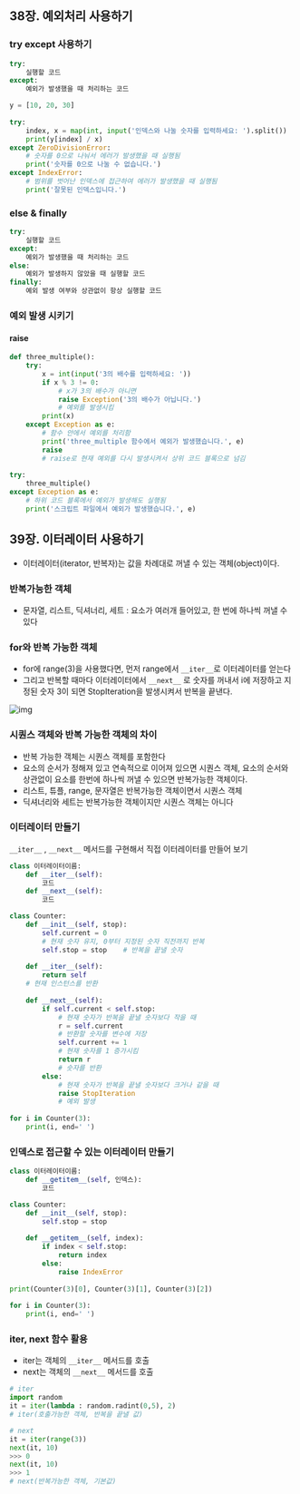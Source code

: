 ## 38장. 예외처리 사용하기

### try except 사용하기

```python
try:
    실행할 코드
except:
    예외가 발생했을 때 처리하는 코드
```

```python
y = [10, 20, 30]
 
try:
    index, x = map(int, input('인덱스와 나눌 숫자를 입력하세요: ').split())
    print(y[index] / x)
except ZeroDivisionError:   
    # 숫자를 0으로 나눠서 에러가 발생했을 때 실행됨
    print('숫자를 0으로 나눌 수 없습니다.')
except IndexError:           
    # 범위를 벗어난 인덱스에 접근하여 에러가 발생했을 때 실행됨
    print('잘못된 인덱스입니다.')
```

### else & finally

```python
try:
    실행할 코드
except:
    예외가 발생했을 때 처리하는 코드
else:
    예외가 발생하지 않았을 때 실행할 코드
finally:
    예외 발생 여부와 상관없이 항상 실행할 코드
```

### 예외 발생 시키기

#### raise

```python
def three_multiple():
    try:
        x = int(input('3의 배수를 입력하세요: '))
        if x % 3 != 0:                                
            # x가 3의 배수가 아니면
            raise Exception('3의 배수가 아닙니다.')    
            # 예외를 발생시킴
        print(x)
    except Exception as e:                            
        # 함수 안에서 예외를 처리함
        print('three_multiple 함수에서 예외가 발생했습니다.', e)
        raise    
        # raise로 현재 예외를 다시 발생시켜서 상위 코드 블록으로 넘김
 
try:
    three_multiple()
except Exception as e:                                
    # 하위 코드 블록에서 예외가 발생해도 실행됨
    print('스크립트 파일에서 예외가 발생했습니다.', e)
```



## 39장. 이터레이터 사용하기

- 이터레이터(iterator, 반복자)는 값을 차례대로 꺼낼 수 있는 객체(object)이다.

### 반복가능한 객체

- 문자열, 리스트, 딕셔너리, 세트 : 요소가 여러개 들어있고, 한 번에 하나씩 꺼낼 수 있다

### for와 반복 가능한 객체

- for에 range(3)을 사용했다면, 먼저 range에서 `__iter__`로 이터레이터를 얻는다
- 그리고 반복할 때마다 이터레이터에서 `__next__` 로 숫자를 꺼내서 i에 저장하고 지정된 숫자 3이 되면 StopIteration을 발생시켜서 반복을 끝낸다.

![img](https://dojang.io/pluginfile.php/13952/mod_page/content/2/039001.png)

### 시퀀스 객체와 반복 가능한 객체의 차이

- 반복 가능한 객체는 시퀀스 객체를 포함한다
- 요소의 순서가 정해져 있고 연속적으로 이어져 있으면 시퀀스 객체, 요소의 순서와 상관없이 요소를 한번에 하나씩 꺼낼 수 있으면 반복가능한 객체이다.
- 리스트, 튜플, range, 문자열은 반복가능한 객체이면서 시퀀스 객체
- 딕셔너리와 세트는 반복가능한 객체이지만 시퀀스 객체는 아니다

### 이터레이터 만들기

`__iter__` , `__next__` 메서드를 구현해서 직접 이터레이터를 만들어 보기

```python
class 이터레이터이름:
    def __iter__(self):
        코드
    def __next__(self):
        코드
```

```python
class Counter:
    def __init__(self, stop):
        self.current = 0   
        # 현재 숫자 유지, 0부터 지정된 숫자 직전까지 반복
        self.stop = stop    # 반복을 끝낼 숫자
 
    def __iter__(self):
        return self         
    # 현재 인스턴스를 반환
 
    def __next__(self):
        if self.current < self.stop:   
            # 현재 숫자가 반복을 끝낼 숫자보다 작을 때
            r = self.current           
            # 반환할 숫자를 변수에 저장
            self.current += 1           
            # 현재 숫자를 1 증가시킴
            return r                    
        	# 숫자를 반환
        else:                           
            # 현재 숫자가 반복을 끝낼 숫자보다 크거나 같을 때
            raise StopIteration         
            # 예외 발생
 
for i in Counter(3):
    print(i, end=' ')
```



### 인덱스로 접근할 수 있는 이터레이터 만들기

```python
class 이터레이터이름:
    def __getitem__(self, 인덱스):
        코드
```

```python
class Counter:
    def __init__(self, stop):
        self.stop = stop
 
    def __getitem__(self, index):
        if index < self.stop:
            return index
        else:
            raise IndexError
 
print(Counter(3)[0], Counter(3)[1], Counter(3)[2])
 
for i in Counter(3):
    print(i, end=' ')
```

### iter, next 함수 활용

- iter는 객체의 `__iter__` 메서드를 호출
- next는 객체의 `__next__` 메서드를 호출

```python
# iter
import random
it = iter(lambda : random.radint(0,5), 2)
# iter(호출가능한 객체, 반복을 끝낼 값)
```

```python
# next
it = iter(range(3))
next(it, 10)
>>> 0
next(it, 10)
>>> 1
# next(반복가능한 객체, 기본값)
```





